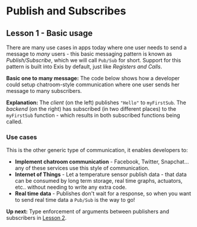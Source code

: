 # Publish and Subscribes

## Lesson 1 - Basic usage

There are many use cases in apps today where one user needs to send a message to *many* users - this basic messaging pattern is known as *Publish/Subscribe*, which we will call `Pub/Sub` for short. Support for this pattern is built into Exis by default, just like *Registers and Calls*.

**Basic one to many message:** The code below shows how a developer could setup chatroom-style communication where one user sends her message to many subscribers.

<exis-code name="Tour Pub/Sub Lesson 1"></exis-code>

**Explanation:** The *client* (on the left) publishes `"Hello"` to `myFirstSub`. The *backend* (on the right) has subscribed (in two different places) to the `myFirstSub` function - which results in both subscribed functions being called.

### Use cases

This is the other generic type of communication, it enables developers to:

* **Implement chatroom communication** - Facebook, Twitter, Snapchat... any of these services use this style of communication.
* **Internet of Things** - Let a temperature sensor publish data - that data can be consumed by long term storage, real time graphs, actuators, etc.. without needing to write any extra code.
* **Real time data** - Publishes don't wait for a response, so when you want to send real time data a `Pub/Sub` is the way to go!

**Up next:** Type enforcement of arguments between publishers and subscribers in [Lesson 2](/pages/tour/pubsub-lesson2.md).
